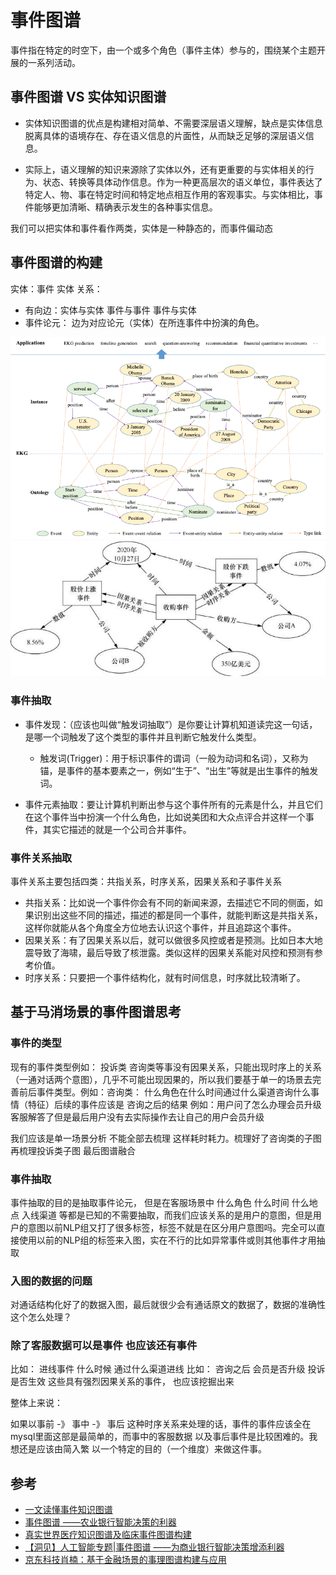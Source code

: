 # 事件图谱

事件指在特定的时空下，由一个或多个角色（事件主体）参与的，围绕某个主题开展的一系列活动。

## 事件图谱 VS 实体知识图谱

- 实体知识图谱的优点是构建相对简单、不需要深层语义理解，缺点是实体信息脱离具体的语境存在、存在语义信息的片面性，从而缺乏足够的深层语义信息。

- 实际上，语义理解的知识来源除了实体以外，还有更重要的与实体相关的行为、状态、转换等具体动作信息。作为一种更高层次的语义单位，事件表达了特定人、物、事在特定时间和特定地点相互作用的客观事实。与实体相比，事件能够更加清晰、精确表示发生的各种事实信息。

我们可以把实体和事件看作两类，实体是一种静态的，而事件偏动态

## 事件图谱的构建

实体：事件 实体
关系： 
- 有向边：实体与实体 事件与事件 事件与实体
- 事件论元： 边为对应论元（实体）在所连事件中扮演的角色。

![事件图谱](./imgs/%E4%BA%8B%E4%BB%B6%E5%9B%BE%E8%B0%B1.jpg)
![事件图谱](./imgs/%E4%BA%8B%E4%BB%B6%E5%9B%BE%E8%B0%B1%E5%AE%9E%E4%BD%93)


### 事件抽取

- 事件发现：（应该也叫做“触发词抽取”）是你要让计算机知道读完这一句话，是哪一个词触发了这个类型的事件并且判断它触发什么类型。
  - 触发词(Trigger)：用于标识事件的谓词（一般为动词和名词），又称为锚，是事件的基本要素之一，例如“生于”、“出生”等就是出生事件的触发词。

- 事件元素抽取：要让计算机判断出参与这个事件所有的元素是什么，并且它们在这个事件当中扮演一个什么角色，比如说美团和大众点评合并这样一个事件，其实它描述的就是一个公司合并事件。

### 事件关系抽取

事件关系主要包括四类：共指关系，时序关系，因果关系和子事件关系

- 共指关系：比如说一个事件你会有不同的新闻来源，去描述它不同的侧面，如果识别出这些不同的描述，描述的都是同一个事件，就能判断这是共指关系，这样你就能从各个角度全方位地去认识这个事件，并且追踪这个事件。
- 因果关系：有了因果关系以后，就可以做很多风控或者是预测。比如日本大地震导致了海啸，最后导致了核泄露。类似这样的因果关系能对风控和预测有参考价值。
- 时序关系：只要把一个事件结构化，就有时间信息，时序就比较清晰了。

## 基于马消场景的事件图谱思考

### 事件的类型

现有的事件类型例如： 投诉类 咨询类等事没有因果关系，只能出现时序上的关系（一通对话两个意图），几乎不可能出现因果的，所以我们要基于单一的场景去完善前后事件类型。例如：咨询类： 什么角色在什么时间通过什么渠道咨询什么事情（特征）后续的事件应该是 咨询之后的结果 
例如：用户问了怎么办理会员升级客服解答了但是最后用户没有去实际操作去让自己的用户会员升级

我们应该是单一场景分析 不能全部去梳理 这样耗时耗力。梳理好了咨询类的子图 再梳理投诉类子图 最后图谱融合

### 事件抽取

事件抽取的目的是抽取事件论元， 但是在客服场景中 什么角色 什么时间 什么地点 入线渠道 等都是已知的不需要抽取，而我们应该关系的是用户的意图，但是用户的意图以前NLP组又打了很多标签，标签不就是在区分用户意图吗。完全可以直接使用以前的NLP组的标签来入图，实在不行的比如异常事件或则其他事件才用抽取

### 入图的数据的问题

对通话结构化好了的数据入图，最后就很少会有通话原文的数据了，数据的准确性这个怎么处理？

### 除了客服数据可以是事件 也应该还有事件

比如： 进线事件 什么时候 通过什么渠道进线
比如： 咨询之后 会员是否升级 投诉是否生效 这些具有强烈因果关系的事件， 也应该挖掘出来

整体上来说：

如果以事前 -》 事中 -》 事后 这种时序关系来处理的话，事件的事件应该全在mysql里面这部是最简单的，而事中的客服数据 以及事后事件是比较困难的。我想还是应该由简入繁 以一个特定的目的（一个维度）来做这件事。


## 参考

- [一文读懂事件知识图谱](https://mp.weixin.qq.com/s/W3oewKOH2IXzDFXRCY4W6Q)
- [事件图谱 ——农业银行智能决策的利器](https://mp.weixin.qq.com/s/wIhunyO6xroYNx_vBrx5Bg)
- [真实世界医疗知识图谱及临床事件图谱构建](https://mp.weixin.qq.com/s/mV039Jp9rUmO9Xy31-5zLg)
- [【洞见】人工智能专题|事件图谱 ——为商业银行智能决策增添利器](https://mp.weixin.qq.com/s/Nl2rK0p451LwFLPRNNlU4g)
- [京东科技肖楠：基于金融场景的事理图谱构建与应用](https://mp.weixin.qq.com/s/kietw3LNOU3vJ9iTpHlIlw)